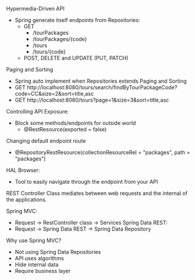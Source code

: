 Hypermedia-Driven API
- Spring generate itself endpoints from Repositories:
    - GET 
        - /tourPackages 
        - /tourPackages/{code}
        - /tours
        - /tours/{code}
    - POST, DELETE and UPDATE (PUT, PATCH)
    
Paging and Sorting
- Spring auto implement when Repositories extends Paging and Sorting
- GET http://localhost:8080/tours/search/findByTourPackageCode?code=CC&size=2&sort=title,asc
- GET http://localhost:8080/tours?page=1&size=3&sort=title,asc

Controlling API Exposure:
- Block some methods/endpoints for outside world
    - @RestResource(exported = false)

Changing default endpoint route
- @RepositoryRestResource(collectionResourceRel = "packages", path = "packages")

HAL Browser:
- Tool to easily navigate through the endpoint from your API

REST Controller Class mediates between web requests and the internal of the applications.

Spring MVC:
- Request -> RestController class -> Services
Spring Data REST:
- Request -> Spring Data REST -> Spring Data Repository

Why use Spring MVC?
- Not using Spring Data Repositories
- API uses algorithms
- Hide internal data
- Require business layer
